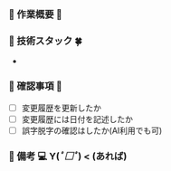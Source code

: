 ### 🌸 作業概要 🌸

<!-- 作業内容を簡単に -->


### 💫 技術スタック 🍀

<!-- ドキュメント内容に関わっている技術スタックを箇条書きする -->
- 

### 🎤 確認事項 🎪

- [ ] 変更履歴を更新したか
- [ ] 変更履歴には日付を記述したか
- [ ] 誤字脱字の確認はしたか(AI利用でも可)

### 🎵 備考 💻 Y(*ﾟ□ﾟ*) < (あれば)